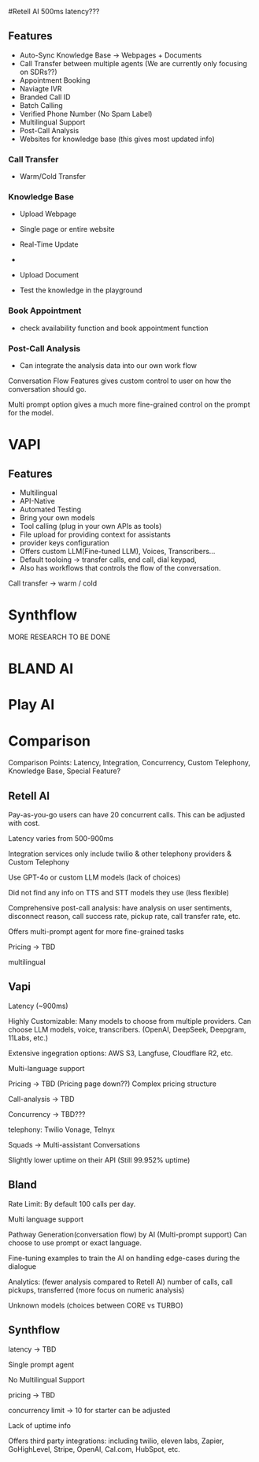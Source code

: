 #Retell AI
500ms latency???

## Features

-   Auto-Sync Knowledge Base -> Webpages + Documents
-   Call Transfer between multiple agents (We are currently only focusing on SDRs??)
-   Appointment Booking
-   Naviagte IVR
-   Branded Call ID
-   Batch Calling
-   Verified Phone Number (No Spam Label)
-   Multilingual Support
-   Post-Call Analysis
-   Websites for knowledge base (this gives most updated info)

### Call Transfer

-   Warm/Cold Transfer

### Knowledge Base

-   Upload Webpage
-   Single page or entire website
-   Real-Time Update
-
-   Upload Document

-   Test the knowledge in the playground

### Book Appointment

-   check availability function and book appointment function

### Post-Call Analysis

-   Can integrate the analysis data into our own work flow

Conversation Flow Features gives custom control to user on how the conversation should go.

Multi prompt option gives a much more fine-grained control on the prompt for the model.

# VAPI

## Features

-   Multilingual
-   API-Native
-   Automated Testing
-   Bring your own models
-   Tool calling (plug in your own APIs as tools)
-   File upload for providing context for assistants
-   provider keys configuration
-   Offers custom LLM(Fine-tuned LLM), Voices, Transcribers...
-   Default tooloing -> transfer calls, end call, dial keypad,
-   Also has workflows that controls the flow of the conversation.

Call transfer -> warm / cold

# Synthflow

MORE RESEARCH TO BE DONE

# BLAND AI

# Play AI

# Comparison

Comparison Points: Latency, Integration, Concurrency, Custom Telephony, Knowledge Base, Special Feature?

## Retell AI

Pay-as-you-go users can have 20 concurrent calls. This can be adjusted with cost.

Latency varies from 500-900ms

Integration services only include twilio & other telephony providers & Custom Telephony

Use GPT-4o or custom LLM models (lack of choices)

Did not find any info on TTS and STT models they use (less flexible)

Comprehensive post-call analysis: have analysis on user sentiments, disconnect reason, call success rate, pickup rate, call transfer rate, etc.

Offers multi-prompt agent for more fine-grained tasks

Pricing -> TBD

multilingual

## Vapi

Latency (~900ms)

Highly Customizable: Many models to choose from multiple providers. Can choose LLM models, voice, transcribers. (OpenAI, DeepSeek, Deepgram, 11Labs, etc.)

Extensive ingegration options: AWS S3, Langfuse, Cloudflare R2, etc.

Multi-language support

Pricing -> TBD (Pricing page down??) Complex pricing structure

Call-analysis -> TBD

Concurrency -> TBD???

telephony: Twilio Vonage, Telnyx

Squads -> Multi-assistant Conversations

Slightly lower uptime on their API (Still 99.952% uptime)

## Bland

Rate Limit: By default 100 calls per day.

Multi language support

Pathway Generation(conversation flow) by AI (Multi-prompt support) Can choose to use prompt or exact language.

Fine-tuning examples to train the AI on handling edge-cases during the dialogue

Analytics: (fewer analysis compared to Retell AI) number of calls, call pickups, transferred (more focus on numeric analysis)

Unknown models (choices between CORE vs TURBO)

## Synthflow

latency -> TBD

Single prompt agent

No Multilingual Support

pricing -> TBD

concurrency limit -> 10 for starter can be adjusted

Lack of uptime info

Offers third party integrations: including twilio, eleven labs, Zapier, GoHighLevel, Stripe, OpenAI, Cal.com, HubSpot, etc.
